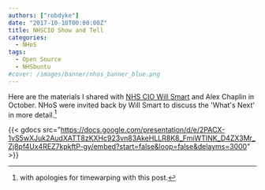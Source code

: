 ```yaml
---
authors: ["robdyke"]
date: "2017-10-10T00:00:00Z"
title: NHSCIO Show and Tell
categories:
  - NHoS
tags:
  - Open Source
  - NHSbuntu
#cover: /images/banner/nhos_banner_blue.png
---
```


Here are the materials I shared with [NHS CIO Will Smart](https://twitter.com/nhscio) and Alex Chaplin in October. NHoS were invited back by Will Smart to discuss the 'What's Next' in more detail.[^1]

{{< gdocs src="https://docs.google.com/presentation/d/e/2PACX-1vS5wXJuk2AudXATT8zKXHc923vn83AkeHLLR8K8_FmiWTINK_D4ZX3Mr_Zj8pf4Ux4REZ7kpkftP-gy/embed?start=false&loop=false&delayms=3000" >}}

[^1]: with apologies for timewarping with this post.
